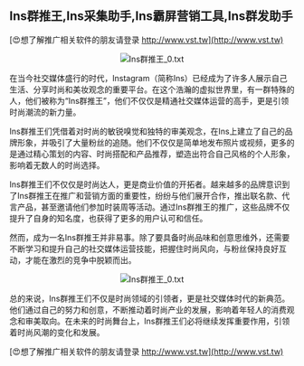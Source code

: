 ## **Ins群推王,Ins采集助手,Ins霸屏营销工具,Ins群发助手**

[😍想了解推广相关软件的朋友请登录 http://www.vst.tw](http://www.vst.tw)

 <center><img src="https://vst.tw/MP4/tuiguang/png/0.png" alt="Ins群推王_0.txt"></center>

在当今社交媒体盛行的时代，Instagram（简称Ins）已经成为了许多人展示自己生活、分享时尚和美妆观念的重要平台。在这个浩瀚的虚拟世界里，有一群特殊的人，他们被称为“Ins群推王”，他们不仅仅是精通社交媒体运营的高手，更是引领时尚潮流的新力量。

Ins群推王们凭借着对时尚的敏锐嗅觉和独特的审美观念，在Ins上建立了自己的品牌形象，并吸引了大量粉丝的追随。他们不仅仅是简单地发布照片或视频，更多的是通过精心策划的内容、时尚搭配和产品推荐，塑造出符合自己风格的个人形象，影响着无数人的时尚选择。

Ins群推王们不仅仅是时尚达人，更是商业价值的开拓者。越来越多的品牌意识到了Ins群推王在推广和营销方面的重要性，纷纷与他们展开合作，推出联名款、代言产品，甚至邀请他们参加时装周等活动。通过Ins群推王的推广，这些品牌不仅提升了自身的知名度，也获得了更多的用户认可和信任。

然而，成为一名Ins群推王并非易事。除了要具备时尚品味和创意思维外，还需要不断学习和提升自己的社交媒体运营技能，把握住时尚风向，与粉丝保持良好互动，才能在激烈的竞争中脱颖而出。

 <center><img src="https://vst.tw/MP4/tuiguang/png/3.png" alt="Ins群推王_0.txt"></center>

总的来说，Ins群推王们不仅是时尚领域的引领者，更是社交媒体时代的新典范。他们通过自己的努力和创意，不断推动着时尚产业的发展，影响着年轻人的消费观念和审美取向。在未来的时尚舞台上，Ins群推王们必将继续发挥重要作用，引领着时尚风潮的变化和发展。

[😍想了解推广相关软件的朋友请登录 http://www.vst.tw](http://www.vst.tw)



